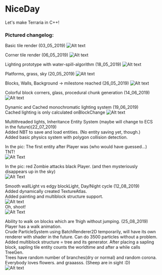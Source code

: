 # NiceDay

Let's make Terraria in C++!  
  
### Pictured changelog:

Basic tile render (03_05_2019)
![Alt text](screenshots/03_05_2019.png?raw=false "")

Corner tile render (06_05_2019)
![Alt text](screenshots/06_05_2019.png?raw=false "")

Lighting prototype with water-spill-algorithm (18_05_2019)
![Alt text](screenshots/18_05_2019.png?raw=false "")

Platforms, grass, sky (20_05_2019)
![Alt text](screenshots/20_05_2019.png?raw=false "")

Blocks, Walls, Background -> milestone reached (26_05_2019)
![Alt text](screenshots/26_05_2019.png?raw=false "")

Colorful block corners, glass, procedural chunk generation (14_06_2019)
![Alt text](screenshots/14_06_2019.png?raw=false "")

Dynamic and Cached monochromatic lighting system (19_06_2019)  
Cached lighting is only calculated onBlockChange
![Alt text](screenshots/19_06_2019.png?raw=false "")

Multithreaded lights,  Inheritance Entity System (maybe will change to ECS in the future)(22_07_2019)  
Added NBT to save and load entities. (No entity saving yet, though.)  
Added basic physics system with polygon collision detection.  

In the pic: The first entity after Player was (who would have guessed...) TNT!  
![Alt Text](screenshots/22_07_2019_00.gif?raw=false "")  

In the pic: red Zombie attacks black Player.  (and then mysteriously disappears up in the sky)  
![Alt Text](screenshots/22_07_2019_01.gif?raw=false "")   

Smooth wallLight vs edgy blockLight, Day/Night cycle (12_08_2019)  
Added dynamically created TextureAtlas.  
Added painting and multiblock structure support.  
![Alt text](screenshots/12_08_2019.png?raw=false "")   
Oh, shoot!   
![Alt Text](screenshots/12_08_2019.gif?raw=false "") 
  
Ability to walk on blocks which are 1high without jumping. (25_08_2019)   
Player has a walk animation.     
Crude ParticleSystem using BatchRenderer2D temporarily, will have its own renderer with shader in the future. Can do 3500 particles without a problem.  
Added multiblock structure = tree and its generator.   After placing a sapling block, sapling tile entity counts the worldtime and after a while calls TreeGen.    
Trees have random number of branches(dry or normal) and random corona.  
Everybody loves flowers. and graaasss. (Sheep are in sight :D)  
![Alt text](screenshots/25_08_2019.png?raw=false "")  



  
 

  


